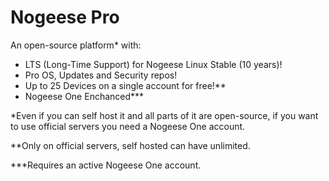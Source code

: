 # Nogeese Pro
An open-source platform* with:
- LTS (Long-Time Support) for Nogeese Linux Stable (10 years)!
- Pro OS, Updates and Security repos!
- Up to 25 Devices on a single account for free!**
- Nogeese One Enchanced***


*Even if you can self host it and all parts of it are open-source, if you want to use official servers you need a Nogeese One account.

**Only on official servers, self hosted can have unlimited.

***Requires an active Nogeese One account.
